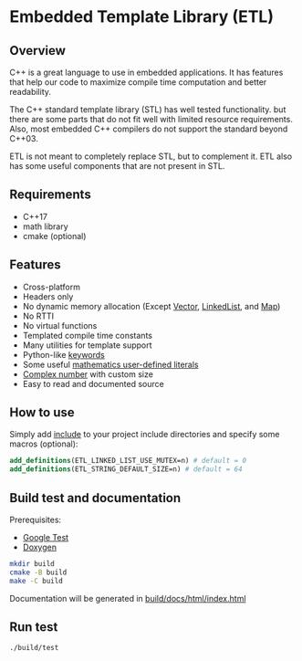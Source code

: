 # Embedded Template Library (ETL)

## Overview
C++ is a great language to use in embedded applications. 
It has features that help our code to maximize compile
time computation and better readability.

The C++ standard template library (STL) has well tested 
functionality. but there are some parts that do not fit 
well with limited resource requirements. Also, most 
embedded C++ compilers do not support the standard beyond 
C++03. 

ETL is not meant to completely replace STL, but to complement
it. ETL also has some useful components that are not present
in STL.

## Requirements
* C++17
* math library
* cmake (optional)

## Features
* Cross-platform
* Headers only
* No dynamic memory allocation (Except [Vector](include/etl/vector.h),
[LinkedList](include/etl/linked_list.h), and [Map](include/etl/map.h))
* No RTTI
* No virtual functions
* Templated compile time constants
* Many utilities for template support
* Python-like [keywords](include/etl/python_keywords.h)
* Some useful [mathematics user-defined literals](include/etl/math.h)
* [Complex number](include/etl/complex.h) with custom size
* Easy to read and documented source

## How to use
Simply add [include](include) to your project include directories
and specify some macros (optional):
```cmake
add_definitions(ETL_LINKED_LIST_USE_MUTEX=n) # default = 0
add_definitions(ETL_STRING_DEFAULT_SIZE=n) # default = 64
```

## Build test and documentation
Prerequisites:
* [Google Test](https://github.com/google/googletest)
* [Doxygen](https://github.com/doxygen/doxygen.git)

```bash
mkdir build
cmake -B build
make -C build
```
Documentation will be generated in 
[build/docs/html/index.html](build/docs/html/index.html)

## Run test
```bash
./build/test
```
